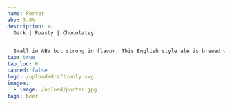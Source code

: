 ```yaml
---
name: Porter
abv: 3.4%
description: >-
  Dark | Roasty | Chocolatey


  Small in ABV but strong in flavor. This English style ale is brewed with chocolate and roast malts to bring out notes of coffee and dark chocolate.
tap: true
tap_loc: 6
canned: false
logo: /upload/draft-only.svg
images:
  - image: /upload/porter.jpg
tags: beer
---
```

